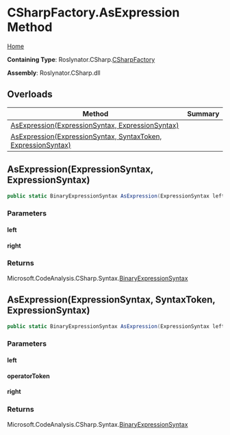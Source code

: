 <a name="_top"></a>

# CSharpFactory\.AsExpression Method

[Home](../../../../README.md#_top)

**Containing Type**: Roslynator\.CSharp\.[CSharpFactory](../README.md#_top)

**Assembly**: Roslynator\.CSharp\.dll

## Overloads

| Method | Summary |
| ------ | ------- |
| [AsExpression(ExpressionSyntax, ExpressionSyntax)](#Roslynator_CSharp_CSharpFactory_AsExpression_Microsoft_CodeAnalysis_CSharp_Syntax_ExpressionSyntax_Microsoft_CodeAnalysis_CSharp_Syntax_ExpressionSyntax_) | |
| [AsExpression(ExpressionSyntax, SyntaxToken, ExpressionSyntax)](#Roslynator_CSharp_CSharpFactory_AsExpression_Microsoft_CodeAnalysis_CSharp_Syntax_ExpressionSyntax_Microsoft_CodeAnalysis_SyntaxToken_Microsoft_CodeAnalysis_CSharp_Syntax_ExpressionSyntax_) | |

## AsExpression\(ExpressionSyntax, ExpressionSyntax\) <a name="Roslynator_CSharp_CSharpFactory_AsExpression_Microsoft_CodeAnalysis_CSharp_Syntax_ExpressionSyntax_Microsoft_CodeAnalysis_CSharp_Syntax_ExpressionSyntax_"></a>

```csharp
public static BinaryExpressionSyntax AsExpression(ExpressionSyntax left, ExpressionSyntax right)
```

### Parameters

#### left

#### right

### Returns

Microsoft\.CodeAnalysis\.CSharp\.Syntax\.[BinaryExpressionSyntax](https://docs.microsoft.com/en-us/dotnet/api/microsoft.codeanalysis.csharp.syntax.binaryexpressionsyntax)

## AsExpression\(ExpressionSyntax, SyntaxToken, ExpressionSyntax\) <a name="Roslynator_CSharp_CSharpFactory_AsExpression_Microsoft_CodeAnalysis_CSharp_Syntax_ExpressionSyntax_Microsoft_CodeAnalysis_SyntaxToken_Microsoft_CodeAnalysis_CSharp_Syntax_ExpressionSyntax_"></a>

```csharp
public static BinaryExpressionSyntax AsExpression(ExpressionSyntax left, SyntaxToken operatorToken, ExpressionSyntax right)
```

### Parameters

#### left

#### operatorToken

#### right

### Returns

Microsoft\.CodeAnalysis\.CSharp\.Syntax\.[BinaryExpressionSyntax](https://docs.microsoft.com/en-us/dotnet/api/microsoft.codeanalysis.csharp.syntax.binaryexpressionsyntax)

